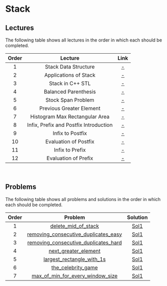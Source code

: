# Stack

## Lectures

The following table shows all lectures in the order in which each should be completed.

| Order | Lecture | Link |
|:---:|:---:|:---:|
| 1 | Stack Data Structure | [-]() |
| 2 | Applications of Stack | [-]() |
| 3 | Stack in C++ STL | [-]() |
| 4 | Balanced Parenthesis | [-]() |
| 5 | Stock Span Problem | [-]() |
| 6 | Previous Greater Element | [-]() |
| 7 | Histogram Max Rectangular Area| [-]() |
| 8 | Infix, Prefix and Postfix Introduction| [-]() |
| 9 | Infix to Postfix| [-]() |
| 10 | Evaluation of Postfix| [-]() |
| 11 | Infix to Prefix| [-]() |
| 12 | Evaluation of Prefix| [-]() |
<br>

## Problems

The following table shows all problems and solutions in the order in which each should be completed.

| Order | Problem | Solution |
|:---:|:---:|:---:|
| 1 | [delete_mid_of_stack]() | [Sol1]() |
| 2 | [removing_consecutive_duplicates_easy]() | [Sol1]() |
| 3 | [removing_consecutive_duplicates_hard]() | [Sol1]() |
| 4 | [next_greater_element]() | [Sol1]() |
| 5 | [largest_rectangle_with_1s]() | [Sol1]() |
| 6 | [the_celebrity_game]() | [Sol1]() |
| 7 | [max_of_min_for_every_window_size]() | [Sol1]() |